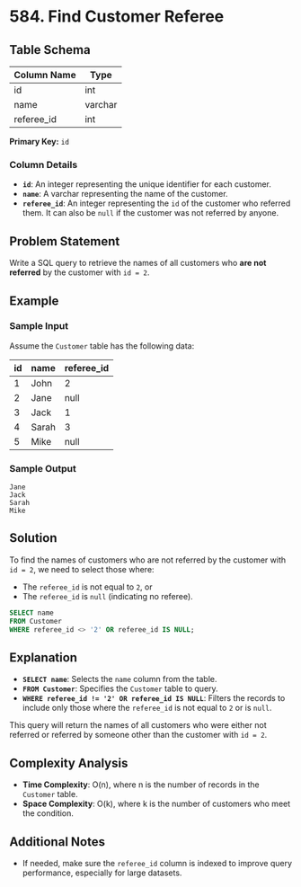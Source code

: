 
# 584. Find Customer Referee

## Table Schema

| Column Name | Type    |
|-------------|---------|
| id          | int     |
| name        | varchar |
| referee_id  | int     |

**Primary Key:** `id`

### Column Details

- **`id`**: An integer representing the unique identifier for each customer.
- **`name`**: A varchar representing the name of the customer.
- **`referee_id`**: An integer representing the `id` of the customer who referred them. It can also be `null` if the customer was not referred by anyone.

## Problem Statement

Write a SQL query to retrieve the names of all customers who **are not referred** by the customer with `id = 2`.

## Example

### Sample Input

Assume the `Customer` table has the following data:

| id | name  | referee_id |
|----|-------|------------|
| 1  | John  | 2          |
| 2  | Jane  | null       |
| 3  | Jack  | 1          |
| 4  | Sarah | 3          |
| 5  | Mike  | null       |

### Sample Output

```
Jane
Jack
Sarah
Mike
```

## Solution

To find the names of customers who are not referred by the customer with `id = 2`, we need to select those where:
- The `referee_id` is not equal to `2`, or
- The `referee_id` is `null` (indicating no referee).

```sql
SELECT name 
FROM Customer 
WHERE referee_id <> '2' OR referee_id IS NULL;
```

## Explanation

- **`SELECT name`**: Selects the `name` column from the table.
- **`FROM Customer`**: Specifies the `Customer` table to query.
- **`WHERE referee_id != '2' OR referee_id IS NULL`**: Filters the records to include only those where the `referee_id` is not equal to `2` or is `null`.

This query will return the names of all customers who were either not referred or referred by someone other than the customer with `id = 2`.

## Complexity Analysis

- **Time Complexity**: O(n), where n is the number of records in the `Customer` table.
- **Space Complexity**: O(k), where k is the number of customers who meet the condition.

## Additional Notes

- If needed, make sure the `referee_id` column is indexed to improve query performance, especially for large datasets.

